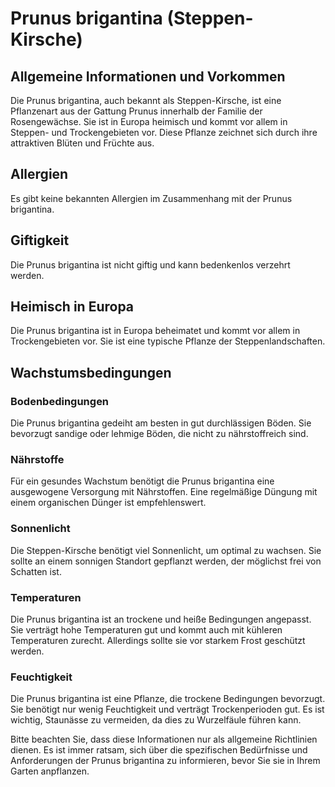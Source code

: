 # Prunus brigantina (Steppen-Kirsche)

## Allgemeine Informationen und Vorkommen
Die Prunus brigantina, auch bekannt als Steppen-Kirsche, ist eine Pflanzenart aus der Gattung Prunus innerhalb der Familie der Rosengewächse. Sie ist in Europa heimisch und kommt vor allem in Steppen- und Trockengebieten vor. Diese Pflanze zeichnet sich durch ihre attraktiven Blüten und Früchte aus.

## Allergien
Es gibt keine bekannten Allergien im Zusammenhang mit der Prunus brigantina.

## Giftigkeit
Die Prunus brigantina ist nicht giftig und kann bedenkenlos verzehrt werden.

## Heimisch in Europa
Die Prunus brigantina ist in Europa beheimatet und kommt vor allem in Trockengebieten vor. Sie ist eine typische Pflanze der Steppenlandschaften.

## Wachstumsbedingungen
### Bodenbedingungen
Die Prunus brigantina gedeiht am besten in gut durchlässigen Böden. Sie bevorzugt sandige oder lehmige Böden, die nicht zu nährstoffreich sind.

### Nährstoffe
Für ein gesundes Wachstum benötigt die Prunus brigantina eine ausgewogene Versorgung mit Nährstoffen. Eine regelmäßige Düngung mit einem organischen Dünger ist empfehlenswert.

### Sonnenlicht
Die Steppen-Kirsche benötigt viel Sonnenlicht, um optimal zu wachsen. Sie sollte an einem sonnigen Standort gepflanzt werden, der möglichst frei von Schatten ist.

### Temperaturen
Die Prunus brigantina ist an trockene und heiße Bedingungen angepasst. Sie verträgt hohe Temperaturen gut und kommt auch mit kühleren Temperaturen zurecht. Allerdings sollte sie vor starkem Frost geschützt werden.

### Feuchtigkeit
Die Prunus brigantina ist eine Pflanze, die trockene Bedingungen bevorzugt. Sie benötigt nur wenig Feuchtigkeit und verträgt Trockenperioden gut. Es ist wichtig, Staunässe zu vermeiden, da dies zu Wurzelfäule führen kann.

Bitte beachten Sie, dass diese Informationen nur als allgemeine Richtlinien dienen. Es ist immer ratsam, sich über die spezifischen Bedürfnisse und Anforderungen der Prunus brigantina zu informieren, bevor Sie sie in Ihrem Garten anpflanzen.
